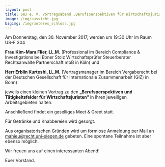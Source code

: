 ```yaml
---
layout: post
title: SWJ e. V. Vortragsabend „Berufsperspektiven für Wirtschaftsjuristen“ – DO, 30.11., 19:30 Uhr, US-F 304
image: /img/aussicht.jpg
bigimg: /img/unteres_schloss.jpg
---
```

	

Am Donnerstag, den 30. November 2017, werden um 19:30 Uhr im Raum US-F 304

 

**Frau Kim-Mara Flier, LL.M.** (Professional im Bereich Compliance & Investigations bei Ebner Stolz Wirtschaftsprüfer Steuerberater Rechtsanwälte Partnerschaft mbB in Köln) und

**Herr Erblin Kurteshi, LL.M.** (Vertragsmanager im Bereich Vergaberecht bei der Deutschen Gesellschaft für Internationale Zusammenarbeit (GIZ) in Bonn)

 

jeweils einen kleinen Vortrag zu den **„Berufsperspektiven und Tätigkeitsfelder für Wirtschaftsjuristen“** in ihren jeweiligen Arbeitsgebieten halten.

Anschließend findet ein geselliges Meet & Greet statt.

Für Getränke und Knabbereien wird gesorgt.

Aus organisatorischen Gründen wird um formlose Anmeldung per Mail an mahieu@recht.uni-siegen.de gebeten. Eine spontane Teilnahme ist aber ebenso möglich.

 

Wir freuen uns auf einen interessanten Abend!

Euer Vorstand.
